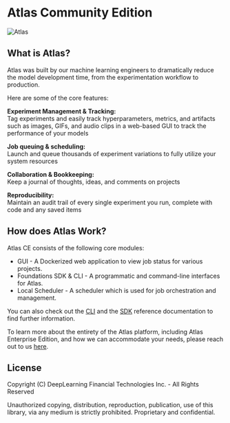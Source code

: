# Atlas Community Edition

![Atlas](assets/images/atlas.jpg "Logo Title Text 1")

## What is Atlas?

Atlas was built by our machine learning engineers to dramatically reduce the model development time, from the experimentation workflow to production.

Here are some of the core features:

**Experiment Management & Tracking:**
<br>Tag experiments and easily track hyperparameters, metrics, and artifacts such as images, GIFs, and audio clips in a web-based GUI to track the performance of your models

**Job queuing & scheduling:** <br>Launch and queue thousands of experiment variations to fully utilize your system resources

**Collaboration & Bookkeeping:** <br>Keep a journal of thoughts, ideas, and comments on projects

**Reproducibility:** <br>
Maintain an audit trail of every single experiment you run, complete with code and any saved items

## How does Atlas Work?
Atlas CE consists of the following core modules:  

* GUI - A Dockerized web application to view job status for various projects.  
* Foundations SDK & CLI - A programmatic and command-line interfaces for Atlas.    
* Local Scheduler - A scheduler which is used for job orchestration and management.

You can also check out the [CLI](cli.md) and the [SDK](sdk-reference/SDK.md) reference documentation to find further information.

To learn more about the entirety of the Atlas platform, including Atlas Enterprise Edition, and how we can accommodate your needs, please reach out to us [here](https://dessa.com/contact/).

## License

Copyright (C) DeepLearning Financial Technologies Inc. - All Rights Reserved

Unauthorized copying, distribution, reproduction, publication, use of this library, via any medium is strictly prohibited. Proprietary and confidential.
